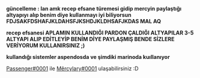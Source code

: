 **güncelleme : lan amk recep efsane türemesi gidip mercyin paylaştığı altyapıyı alıp benim diye kullanmayı iyi biliyorsun FDJSAKFDSHAFJKLDAHSFJKSHDJKLDHSAFJKDAS MAL AQ**

**recep efsanesi APLAMIN KULLANDIĞI PARDON ÇALDIĞI ALTYAPILAR 3-5 ALTYAPI ALIP EDİTLEYİP BENİM DİYE PAYLAŞMIŞ BENDE SİZLERE VERİYORUM KULLANIRSINIZ ;)**

**kullandığı sistemler aspendosda ve şimdiki marinoda kuıllanıyor**


[Passenger#0001](https://discord.com/users/798257622033367070) ile [Mêrcylary#0001](https://discord.com/users/411621794131476480) ulaşabilirsiniz :D
